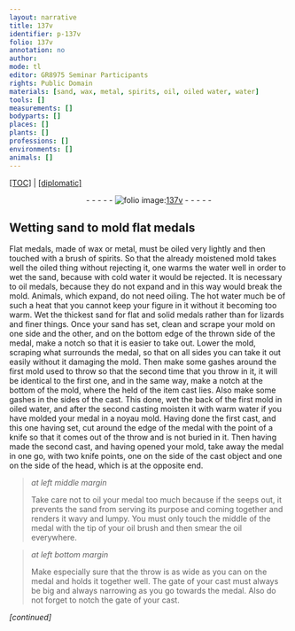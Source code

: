 ```yaml
---
layout: narrative
title: 137v
identifier: p-137v
folio: 137v
annotation: no
author:
mode: tl
editor: GR8975 Seminar Participants
rights: Public Domain
materials: [sand, wax, metal, spirits, oil, oiled water, water]
tools: []
measurements: []
bodyparts: []
places: []
plants: []
professions: []
environments: []
animals: []
---
```


<p><a href="{{ site.baseurl }}/translation/">[TOC]</a> | <a href="{{ site.baseurl }}/texts/p-137v_tc/" target="_blank">[diplomatic]</a></p><div class="folio" align="center">- - - - - <a href="http://gallica.bnf.fr/ark:/12148/btv1b10500001g/f280.image" target="_blank"><img src="https://cu-mkp.github.io/2017-workshop-edition/assets/photo-icon.png" alt="folio image: " style="display:inline-block; margin-bottom:-3px;"/>137v</a> - - - - - </div>  
  

## Wetting <span class="m">sand</span> to mold flat medals

 
Flat medals, made of <span class="m">wax</span> or <span class="m">metal</span>, must be oiled very lightly and then touched with a brush of <span class="m">spirits</span>. So that the already moistened mold takes well the oiled thing without rejecting it, one warms the water well in order to wet the <span class="m">sand</span>, because with cold water it would be rejected. It is necessary to <span class="m">oil</span> medals, because they do not expand and in this way would break the mold. Animals, which expand, do not need oiling. The hot water much be of such a heat that you cannot keep your figure in it without it becoming too warm. Wet the thickest <span class="m">sand</span> for flat and solid medals rather than for lizards and finer things. Once your sand has set, clean and scrape your mold on one side and the other, and on the bottom edge of the thrown side of the medal, make a notch so that it is easier to take out. Lower the mold, scraping what surrounds the medal, so that on all sides you can take it out easily without it damaging the mold. Then make some gashes around the first mold used to throw so that the second time that you throw in it, it will be identical to the first one, and in the same way, make a notch at the bottom of the mold, where the held of the item cast lies. Also make some gashes in the sides of the cast. This done, wet the back of the first mold in <span class="m">oiled water</span>, and after the second casting moisten it with warm <span class="m">water</span> if you have molded your medal in a noyau mold. Having done the first cast, and this one having set, cut around the edge of the medal with the point of a knife so that it comes out of the throw and is not buried in it. Then having made the second cast, and having opened your mold, take away the medal in one go, with two knife points, one on the side of the cast object and one on the side of the head, which is at the opposite end.
 
> *at left middle margin*
> 
> 
>   Take care not to oil your medal too much because if the seeps out, it prevents the <span class="m">sand</span> from serving its purpose and coming together and renders it wavy and lumpy. You must only touch the middle of the medal with the tip of your oil brush and then smear the <span class="m">oil</span> everywhere.
 
> *at left bottom margin*
> 
> 
>   Make especially sure that the throw is as wide as you can on the medal and holds it together well. The gate of your cast must always be big and always narrowing as you go towards the medal. Also do not forget to notch the gate of your cast.
 
*[continued]*
 
